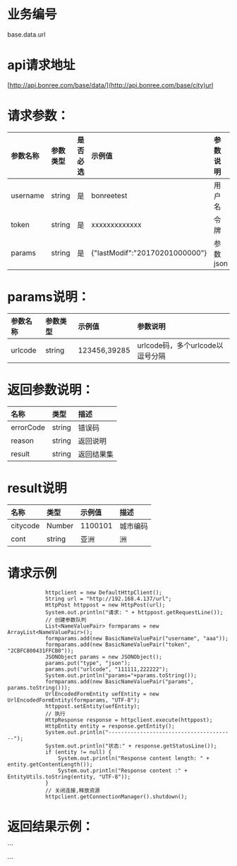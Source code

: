 # 业务编号

base.data.url

# api请求地址

[http://api.bonree.com/base/data/](http://api.bonree.com/base/city)url

# 请求参数：

| 参数名称 | 参数类型 | 是否必选 | 示例值 | 参数说明 |
| :--- | :--- | :--- | :--- | :--- |
| username | string | 是 | bonreetest | 用户名 |
| token | string | 是 | xxxxxxxxxxxxx | 令牌 |
| params | string | 是 | {"lastModif":"20170201000000"} | 参数json |

# **params说明：**

| 参数名称 | 参数类型 | 示例值 | 参数说明 |
| :--- | :--- | :--- | :--- |
| urlcode | string | 123456,39285 | urlcode码，多个urlcode以逗号分隔 |

# 返回参数说明：

| 名称 | 类型 | 描述 |
| :--- | :--- | :--- |
| errorCode | string | 错误码 |
| reason | string | 返回说明 |
| result | string | 返回结果集 |

# result说明

| 名称 | 类型 | 示例值 | 描述 |
| :--- | :--- | :--- | :--- |
| citycode | Number | 1100101 | 城市编码 |
| cont | string | 亚洲 | 洲 |

# 请求示例

```
            httpclient = new DefaultHttpClient();
            String url = "http://192.168.4.137/url";
            HttpPost httppost = new HttpPost(url);
            System.out.println("请求: " + httppost.getRequestLine());
            // 创建参数队列
            List<NameValuePair> formparams = new ArrayList<NameValuePair>();
            formparams.add(new BasicNameValuePair("username", "aaa"));
            formparams.add(new BasicNameValuePair("token", "2CBFC800431FFCB0"));
            JSONObject params = new JSONObject();
            params.put("type", "json");
            params.put("urlcode", "111111,222222");
            System.out.println("params="+params.toString());
            formparams.add(new BasicNameValuePair("params", params.toString()));
            UrlEncodedFormEntity uefEntity = new UrlEncodedFormEntity(formparams, "UTF-8");
            httppost.setEntity(uefEntity);
            // 执行
            HttpResponse response = httpclient.execute(httppost);
            HttpEntity entity = response.getEntity();
            System.out.println("----------------------------------------");
            System.out.println("状态:" + response.getStatusLine());
            if (entity != null) {
                System.out.println("Response content length: " + entity.getContentLength());
                System.out.println("Response content :" + EntityUtils.toString(entity, "UTF-8"));
            }
            // 关闭连接,释放资源
            httpclient.getConnectionManager().shutdown();
```

# 返回结果示例：

\`\`\`

\`\`\`


